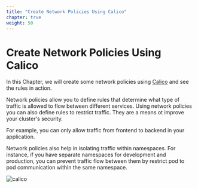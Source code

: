```yaml
---
title: "Create Network Policies Using Calico"
chapter: true
weight: 50
---
```


# Create Network Policies Using Calico

In this Chapter, we will create some network policies using [Calico](https://www.projectcalico.org/) and see the rules in action.

Network policies allow you to define rules that determine what type of traffic is allowed to flow between different services. Using network policies you can also define rules to restrict traffic. They are a means ot improve your cluster's security.

For example, you can only allow traffic from frontend to backend in your application.

Network policies also help in isolating traffic within namespaces. For instance, if you have separate namespaces for development and production, you can prevent traffic flow between them by restrict pod to pod communication within the same namespace.


![calico](/images/Project-Calico-logo-1000px.png)
